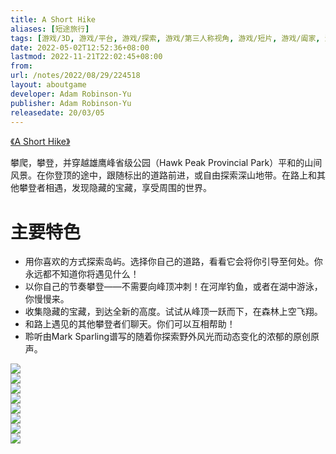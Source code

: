 ```yaml
---
title: A Short Hike
aliases: [短途旅行]
tags: [游戏/3D, 游戏/平台, 游戏/探索, 游戏/第三人称视角, 游戏/短片, 游戏/阖家, 游戏/开放世界, 游戏/步行模拟, 游戏/休闲, 游戏/自然, 游戏/像素]
date: 2022-05-02T12:52:36+08:00
lastmod: 2022-11-21T22:02:45+08:00
from: 
url: /notes/2022/08/29/224518
layout: aboutgame 
developer: Adam Robinson-Yu
publisher: Adam Robinson-Yu
releasedate: 20/03/05
---
```


[《A Short Hike》](https://store.epicgames.com/zh-CN/p/a-short-hike)

攀爬，攀登，并穿越雄鹰峰省级公园（Hawk Peak Provincial Park）平和的山间风景。在你登顶的途中，跟随标出的道路前进，或自由探索深山地带。在路上和其他攀登者相遇，发现隐藏的宝藏，享受周围的世界。

# 主要特色

- 用你喜欢的方式探索岛屿。选择你自己的道路，看看它会将你引导至何处。你永远都不知道你将遇见什么！  
- 以你自己的节奏攀登——不需要向峰顶冲刺！在河岸钓鱼，或者在湖中游泳，你慢慢来。  
- 收集隐藏的宝藏，到达全新的高度。试试从峰顶一跃而下，在森林上空飞翔。  
- 和路上遇见的其他攀登者们聊天。你们可以互相帮助！  
- 聆听由Mark Sparling谱写的随着你探索野外风光而动态变化的浓郁的原创原声。

![](https://cdn2.unrealengine.com/Diesel%2Fproductv2%2Fa-short-hike%2Fhome%2FEGS_AShortHike_AdamRobinsonYu_G1A_01-1920x1080-914da7ac76aa96de269d677c285ab103953028fc.jpg?h=720&resize=1&w=1280)  
![](https://cdn2.unrealengine.com/Diesel%2Fproductv2%2Fa-short-hike%2Fhome%2FEGS_AShortHike_AdamRobinsonYu_G1A_02-1920x1080-22039e9d53650bf364a23d126f3d87317ee04dfd.jpg?h=720&resize=1&w=1280)  
![](https://cdn2.unrealengine.com/Diesel%2Fproductv2%2Fa-short-hike%2Fhome%2FEGS_AShortHike_AdamRobinsonYu_G1A_03-1920x1080-9a003a1a7256129bfc9fe86a821bc815d4fed0dc.jpg?h=720&resize=1&w=1280)  
![](https://cdn2.unrealengine.com/Diesel%2Fproductv2%2Fa-short-hike%2Fhome%2FEGS_AShortHike_AdamRobinsonYu_G1A_04-1920x1080-460a78776de8b5a23e104fb7ac43fa732ae5e49a.jpg?h=720&resize=1&w=1280)  
![](https://cdn2.unrealengine.com/Diesel%2Fproductv2%2Fa-short-hike%2Fhome%2FEGS_AShortHike_AdamRobinsonYu_G1A_05-1920x1080-63eed261132dec27d900673b72df9c0e10e677a6.jpg?h=720&resize=1&w=1280)  
![](https://cdn2.unrealengine.com/Diesel%2Fproductv2%2Fa-short-hike%2Fhome%2FEGS_AShortHike_AdamRobinsonYu_G1A_06-1920x1080-95007fbd8f4b6920e284fd481092e1a4c046855d.jpg?h=720&resize=1&w=1280)  
![](https://cdn2.unrealengine.com/Diesel%2Fproductv2%2Fa-short-hike%2Fhome%2FEGS_AShortHike_AdamRobinsonYu_G1A_07-1920x1080-b6efd4c9f554e9b6bd5f6e155f2477bc8b541796.jpg?h=720&resize=1&w=1280)  
![](https://cdn2.unrealengine.com/Diesel%2Fproductv2%2Fa-short-hike%2Fhome%2FEGS_AShortHike_AdamRobinsonYu_G1C_00-1920x1080-0c91fe91827a33172741f4d73a536ae02705412b.jpg?h=720&resize=1&w=1280)
